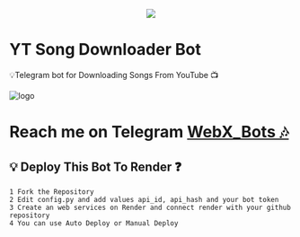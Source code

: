 <p align="center">
    <a href="https://github.com/WebX-Divin"> <img src="https://img.shields.io/github/repo-size/mr-dark-prince/missrose?color=cyan&logo=github&logoColor=white&style=for-the-badge" /></a>
</p>


# YT Song Downloader Bot
💡Telegram bot for Downloading Songs From YouTube 📺 

![logo](https://graph.org/WebX-Bots-12-17)
# Reach me on Telegram [WebX_Bots 🎶](https://t.me/Web_X_Bots)


## 💡 Deploy This Bot To Render ❓️
```
1 Fork the Repository
2 Edit config.py and add values api_id, api_hash and your bot token
3 Create an web services on Render and connect render with your github repository 
4 You can use Auto Deploy or Manual Deploy 
```

